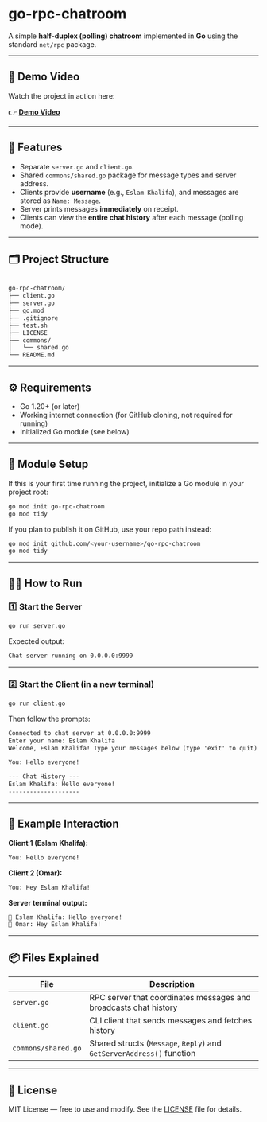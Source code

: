# go-rpc-chatroom

A simple **half-duplex (polling) chatroom** implemented in **Go** using the standard `net/rpc` package.

---

## 🎥 Demo Video

Watch the project in action here:

👉 [**Demo Video**](https://drive.google.com/file/d/12fTzXtOM8FsNaM8HUVNMR-0N_VFDNmZO/view?usp=sharing)

---

## 🚀 Features

- Separate `server.go` and `client.go`.
- Shared `commons/shared.go` package for message types and server address.
- Clients provide **username** (e.g., `Eslam Khalifa`), and messages are stored as `Name: Message`.
- Server prints messages **immediately** on receipt.
- Clients can view the **entire chat history** after each message (polling mode).

---

## 🗂️ Project Structure

```txt

go-rpc-chatroom/
├── client.go
├── server.go
├── go.mod
├── .gitignore
├── test.sh
├── LICENSE
├── commons/
│   └── shared.go
└── README.md

````

---

## ⚙️ Requirements

- Go 1.20+ (or later)
- Working internet connection (for GitHub cloning, not required for running)
- Initialized Go module (see below)

---

## 🧱 Module Setup

If this is your first time running the project, initialize a Go module in your project root:

```bash
go mod init go-rpc-chatroom
go mod tidy
````

If you plan to publish it on GitHub, use your repo path instead:

```bash
go mod init github.com/<your-username>/go-rpc-chatroom
go mod tidy
```

---

## 🏃‍♂️ How to Run

### 1️⃣ Start the Server

```bash
go run server.go
```

Expected output:

```txt
Chat server running on 0.0.0.0:9999
```

---

### 2️⃣ Start the Client (in a new terminal)

```bash
go run client.go
```

Then follow the prompts:

```txt
Connected to chat server at 0.0.0.0:9999
Enter your name: Eslam Khalifa
Welcome, Eslam Khalifa! Type your messages below (type 'exit' to quit)

You: Hello everyone!

--- Chat History ---
Eslam Khalifa: Hello everyone!
--------------------
```

---

## 🧩 Example Interaction

**Client 1 (Eslam Khalifa):**

```txt
You: Hello everyone!
```

**Client 2 (Omar):**

```txt
You: Hey Eslam Khalifa!
```

**Server terminal output:**

```txt
💬 Eslam Khalifa: Hello everyone!
💬 Omar: Hey Eslam Khalifa!
```

---

## 📦 Files Explained

| File                | Description                                                           |
| ------------------- | --------------------------------------------------------------------- |
| `server.go`         | RPC server that coordinates messages and broadcasts chat history      |
| `client.go`         | CLI client that sends messages and fetches history                    |
| `commons/shared.go` | Shared structs (`Message`, `Reply`) and `GetServerAddress()` function |

---

## 🧾 License

MIT License — free to use and modify.
See the [LICENSE](LICENSE) file for details.
